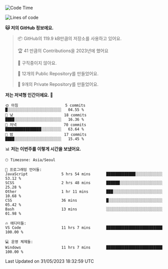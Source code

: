   <!--START_SECTION:waka-->
![Code Time](http://img.shields.io/badge/Code%20Time-58%20hrs%2026%20mins-blue)

![Lines of code](https://img.shields.io/badge/%EC%A0%80%EB%8A%94%20%EC%97%AC%ED%83%9C%EA%B9%8C%EC%A7%80%20-3.5%20million%20%EC%A4%84%EC%9D%98%20%EC%BD%94%EB%93%9C%EB%A5%BC%20%EC%9E%91%EC%84%B1%ED%96%88%EC%96%B4%EC%9A%94.-blue)

**🐱 저의 GitHub 정보에요.** 

> 📦 GitHub의 119.9 kB만큼의 저장소를 사용하고 있어요. 
 > 
> 🏆 41 만큼의 Contributions을 2023년에 했어요
 > 
> 🚫 구직중이지 않아요.
 > 
> 📜 12개의 Public Repository를 만들었어요. 
 > 
> 🔑 9개의 Private Repository를 만들었어요. 
 > 
**저는 저녁형 인간이에요. 🦉** 

```text
🌞 아침                     5 commits           █░░░░░░░░░░░░░░░░░░░░░░░░   04.55 % 
🌆 낮　                     18 commits          ████░░░░░░░░░░░░░░░░░░░░░   16.36 % 
🌃 저녁                     70 commits          ████████████████░░░░░░░░░   63.64 % 
🌙 밤　                     17 commits          ████░░░░░░░░░░░░░░░░░░░░░   15.45 % 
```


📊 **저는 이번주를 이렇게 시간을 보냈어요.** 

```text
🕑︎ Timezone: Asia/Seoul

💬 프로그래밍 언어들: 
JavaScript               5 hrs 54 mins       █████████████░░░░░░░░░░░░   53.12 % 
SCSS                     2 hrs 48 mins       ██████░░░░░░░░░░░░░░░░░░░   25.28 % 
Other                    1 hr 11 mins        ███░░░░░░░░░░░░░░░░░░░░░░   10.68 % 
CSS                      36 mins             █░░░░░░░░░░░░░░░░░░░░░░░░   05.42 % 
Bash                     13 mins             ░░░░░░░░░░░░░░░░░░░░░░░░░   01.98 % 

🔥 에디터들: 
VS Code                  11 hrs 7 mins       █████████████████████████   100.00 % 

💻 운영 체제들: 
Windows                  11 hrs 7 mins       █████████████████████████   100.00 % 
```


 Last Updated on 31/05/2023 18:32:59 UTC
<!--END_SECTION:waka-->
